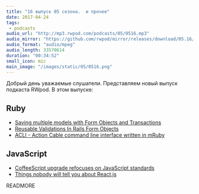 ```yaml
---
title: "16 выпуск 05 сезона.  и прочее"
date: 2017-04-24
tags:
 - podcasts
audio_url: "http://mp3.rwpod.com/podcasts/05/0516.mp3"
audio_mirror: "https://github.com/rwpod/mirror/releases/download/05.16/0516.mp3"
audio_format: "audio/mpeg"
audio_length: 33570614
duration: "00:34:52"
small_icon: mic
main_image: "/images/static/05/0516.png"
---
```


Добрый день уважаемые слушатели. Представляем новый выпуск подкаста RWpod. В этом выпуске:

## Ruby

 - [Saving multiple models with Form Objects and Transactions](https://revs.runtime-revolution.com/saving-multiple-models-with-form-objects-and-transactions-2c26f37f7b9a)
 - [Reusable Validations In Rails Form Objects](http://freeletics.engineering/2017/04/19/reusable-validations-in-rails-form-objects.html)
 - [ACLI - Action Cable command line interface written in mRuby](https://github.com/palkan/acli)

## JavaScript

 - [CoffeeScript upgrade refocuses on JavaScript standards](http://www.infoworld.com/article/3190721/javascript/coffeescript-upgrade-refocuses-on-javascript-standards.html)
 - [Things nobody will tell you about React.js](https://medium.com/@gianluca.guarini/things-nobody-will-tell-you-about-react-js-3a373c1b03b4)

READMORE
